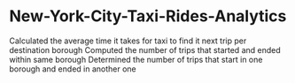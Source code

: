 # New-York-City-Taxi-Rides-Analytics
Calculated the average time it takes for taxi to find it next trip per destination borough Computed the number of trips that started and ended within same borough Determined the number of trips that start in one borough and ended in another one
